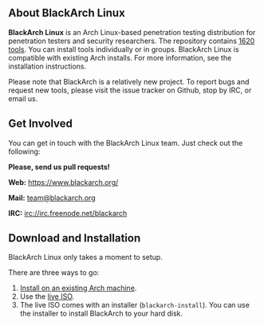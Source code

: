 About BlackArch Linux
---------------------

**BlackArch Linux** is an Arch Linux-based penetration testing distribution for
penetration testers and security researchers. The repository contains
[1620 tools](https://www.blackarch.org/tools.html). You can install
tools individually or in groups. BlackArch Linux is compatible with existing
Arch installs. For more information, see the installation instructions.

Please note that BlackArch is a relatively new project. To report bugs and
request new tools, please visit the issue tracker on Github, stop by IRC, or
email us.

Get Involved
------------

You can get in touch with the BlackArch Linux team. Just check out the following:

**Please, send us pull requests!**

**Web:** https://www.blackarch.org/

**Mail:** team@blackarch.org

**IRC:** [irc://irc.freenode.net/blackarch](irc://irc.freenode.net/blackarch)

Download and Installation
-------------------------

BlackArch Linux only takes a moment to setup.

There are three ways to go:

  1. [Install on an existing Arch machine](https://www.blackarch.org/downloads.html#install-repo).
  2. Use the [live ISO](http://blackarch.org/downloads.html).
  3. The live ISO comes with an installer (`blackarch-install`). You can use the
  installer to install BlackArch to your hard disk.
